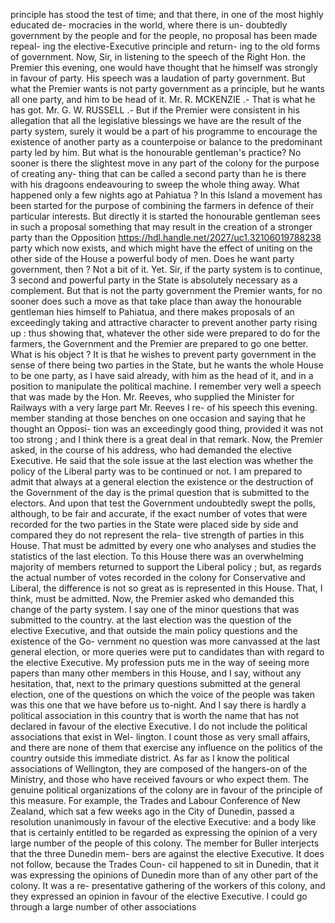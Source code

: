 principle has stood the test of time; and that there, in one of the most highly educated de- mocracies in the world, where there is un- doubtedly government by the people and for the people, no proposal has been made repeal- ing the elective-Executive principle and return- ing to the old forms of government. Now, Sir, in listening to the speech of the Right Hon. the Premier this evening, one would have thought that he himself was strongly in favour of party. His speech was a laudation of party government. But what the Premier wants is not party government as a principle, but he wants all one party, and him to be head of it. Mr. R. MCKENZIE .- That is what he has got. Mr. G. W. RUSSELL .- But if the Premier were consistent in his allegation that all the legislative blessings we have are the result of the party system, surely it would be a part of his programme to encourage the existence of another party as a counterpoise or balance to the predominant party led by him. But what is the honourable gentleman's practice? No sooner is there the slightest move in any part of the colony for the purpose of creating any- thing that can be called a second party than he is there with his dragoons endeavouring to sweep the whole thing away. What happened only a few nights ago at Pahiatua ? In this Island a movement has been started for the purpose of combining the farmers in defence of their particular interests. But directly it is started the honourable gentleman sees in such a proposal something that may result in the creation of a stronger party than the Opposition https://hdl.handle.net/2027/uc1.32106019788238 party which now exists, and which might have the effect of uniting on the other side of the House a powerful body of men. Does he want party government, then ? Not a bit of it. Yet. Sir, if the party system is to continue, 3 second and powerful party in the State is absolutely necessary as a complement. But that is not the party government the Premier wants, for no sooner does such a move as that take place than away the honourable gentleman hies himself to Pahiatua, and there makes proposals of an exceedingly taking and attractive character to prevent another party rising up : thus showing that, whatever the other side were prepared to do for the farmers, the Government and the Premier are prepared to go one better. What is his object ? It is that he wishes to prevent party government in the sense of there being two parties in the State, but he wants the whole House to be one party, as I have said already, with him as the head of it, and in a position to manipulate the political machine. I remember very well a speech that was made by the Hon. Mr. Reeves, who supplied the Minister for Railways with a very large part Mr. Reeves I re- of his speech this evening. member standing at those benches on one occasion and saying that he thought an Opposi- tion was an exceedingly good thing, provided it was not too strong ; and I think there is a great deal in that remark. Now, the Premier asked, in the course of his address, who had demanded the elective Executive. He said that the sole issue at the last election was whether the policy of the Liberal party was to be continued or not. I am prepared to admit that always at a general election the existence or the destruction of the Government of the day is the primal question that is submitted to the electors. And upon that test the Government undoubtedly swept the polls, although, to be fair and accurate, if the exact number of votes that were recorded for the two parties in the State were placed side by side and compared they do not represent the rela- tive strength of parties in this House. That must be admitted by every one who analyses and studies the statistics of the last election. To this House there was an overwhelming majority of members returned to support the Liberal policy ; but, as regards the actual number of votes recorded in the colony for Conservative and Liberal, the difference is not so great as is represented in this House. That, I think, must be admitted. Now, the Premier asked who demanded this change of the party system. I say one of the minor questions that was submitted to the country. at the last election was the question of the elective Executive, and that outside the main policy questions and the existence of the Go- vernment no question was more canvassed at the last general election, or more queries were put to candidates than with regard to the elective Executive. My profession puts me in the way of seeing more papers than many other members in this House, and I say, without any hesitation, that, next to the primary questions submitted at the general election, one of the questions on which the voice of the people was taken was this one that we have before us to-night. And I say there is hardly a political association in this country that is worth the name that has not declared in favour of the elective Executive. I do not include the political associations that exist in Wel- lington. I count those as very small affairs, and there are none of them that exercise any influence on the politics of the country outside this immediate district. As far as I know the political associations of Wellington, they are composed of the hangers-on of the Ministry, and those who have received favours or who expect them. The genuine political organizations of the colony are in favour of the principle of this measure. For example, the Trades and Labour Conference of New Zealand, which sat a few weeks ago in the City of Dunedin, passed a resolution unanimously in favour of the elective Executive: and a body like that is certainly entitled to be regarded as expressing the opinion of a very large number of the people of this colony. The member for Buller interjects that the three Dunedin mem- bers are against the elective Executive. It does not follow, because the Trades Coun- cil happened to sit in Dunedin, that it was expressing the opinions of Dunedin more than of any other part of the colony. It was a re- presentative gathering of the workers of this colony, and they expressed an opinion in favour of the elective Executive. I could go through a large number of other associations 